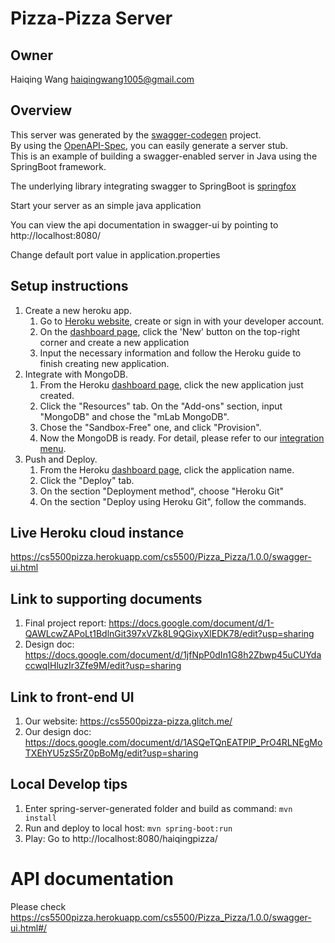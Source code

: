 # Pizza-Pizza Server

## Owner
Haiqing Wang
haiqingwang1005@gmail.com

## Overview  
This server was generated by the [swagger-codegen](https://github.com/swagger-api/swagger-codegen) project.  
By using the [OpenAPI-Spec](https://github.com/swagger-api/swagger-core), you can easily generate a server stub.  
This is an example of building a swagger-enabled server in Java using the SpringBoot framework.  

The underlying library integrating swagger to SpringBoot is [springfox](https://github.com/springfox/springfox)  

Start your server as an simple java application  

You can view the api documentation in swagger-ui by pointing to  
http://localhost:8080/  

Change default port value in application.properties

## Setup instructions
1. Create a new heroku app. 
    1. Go to [Heroku website](https://dashboard.heroku.com/apps), create or sign in with your developer account.
    2. On the [dashboard page](https://dashboard.heroku.com/apps), click the 'New' button on the top-right corner and create a new application
    3. Input the necessary information and follow the Heroku guide to finish creating new application.
2. Integrate with MongoDB.
    1. From the Heroku [dashboard page](https://dashboard.heroku.com/apps), click the new application just created.
    2. Click the "Resources" tab. On the "Add-ons" section, input "MongoDB" and chose the "mLab MongoDB". 
    3. Chose the "Sandbox-Free" one, and click "Provision".
    4. Now the MongoDB is ready. For detail, please refer to our [integration menu](https://drive.google.com/file/d/1t-NGswKJuKyeh8JcYwNaUFvojBf1FSiW/view?usp=sharing).
3. Push and Deploy.
    1. From the Heroku [dashboard page](https://dashboard.heroku.com/apps), click the application name.
    2. Click the "Deploy" tab.
    3. On the section "Deployment method", choose "Heroku Git"
    4. On the section "Deploy using Heroku Git", follow the commands. 

## Live Heroku cloud instance
https://cs5500pizza.herokuapp.com/cs5500/Pizza_Pizza/1.0.0/swagger-ui.html

## Link to supporting documents
1. Final project report: https://docs.google.com/document/d/1-QAWLcwZAPoLt1BdlnGit397xVZk8L9QGixyXlEDK78/edit?usp=sharing
2. Design doc: https://docs.google.com/document/d/1jfNpP0dIn1G8h2Zbwp45uCUYdaccwqIHluzIr3Zfe9M/edit?usp=sharing


## Link to front-end UI
1. Our website: https://cs5500pizza-pizza.glitch.me/
2. Our design doc: https://docs.google.com/document/d/1ASQeTQnEATPlP_PrO4RLNEgMoTXEhYU5zS5rZ0pBoMg/edit?usp=sharing

## Local Develop tips
1. Enter spring-server-generated folder and build as command: `mvn install`
2. Run and deploy to local host: `mvn spring-boot:run`
3. Play: Go to http://localhost:8080/haiqingpizza/


# API documentation
Please check https://cs5500pizza.herokuapp.com/cs5500/Pizza_Pizza/1.0.0/swagger-ui.html#/

